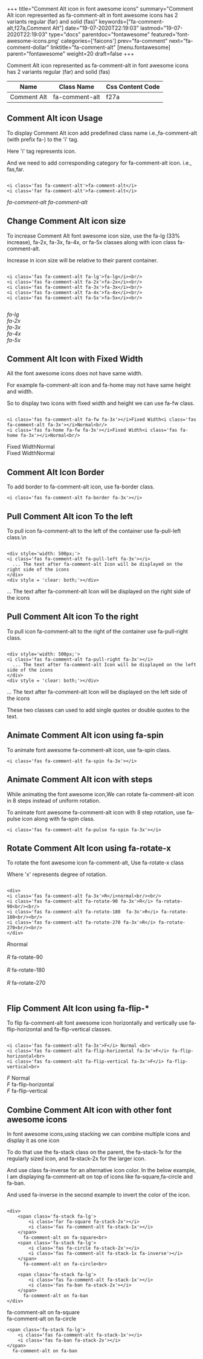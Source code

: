 +++
title="Comment Alt icon in font awesome icons"
summary="Comment Alt icon represented as fa-comment-alt in font awesome icons has 2 variants regular (far) and solid (fas)"
keywords=["fa-comment-alt,f27a,Comment Alt"]
date="19-07-2020T22:19:03"
lastmod="19-07-2020T22:19:03"
type="docs"
parentdoc="fontawesome"
featured='font-awesome-icons.png'
categories=['faicons']
prev="fa-comment"
next="fa-comment-dollar"
linktitle="fa-comment-alt"
[menu.fontawesome]
parent="fontawesome"
weight=20
draft=false
+++


Comment Alt icon represented as fa-comment-alt in font awesome icons has 2 variants regular (far) and solid (fas)

<div class='table-responsive'><table class='table'><thead><tr><th>Name</th><th>Class Name</th><th>Css Content Code</th></tr></thead><tbody><tr><td>Comment Alt</td><td>fa-comment-alt</td><td>f27a</td></tr></tbody></table></div>



## Comment Alt icon Usage

To display Comment Alt icon add predefined class name i.e.,fa-comment-alt (with prefix fa-) to the 'i' tag.

Here 'i' tag represents icon.

And we need to add corresponding category for fa-comment-alt icon. i.e., fas,far.


```

<i class='fas fa-comment-alt'>fa-comment-alt</i>
<i class='far fa-comment-alt'>fa-comment-alt</i>
```

<i class='fas fa-comment-alt'>fa-comment-alt</i>
<i class='far fa-comment-alt'>fa-comment-alt</i>




## Change Comment Alt icon size
To increase Comment Alt font awesome icon size, use the fa-lg (33% increase), fa-2x, fa-3x, fa-4x, or fa-5x classes along with icon class fa-comment-alt.

Increase in icon size will be relative to their parent container. 

```

<i class='fas fa-comment-alt fa-lg'>fa-lg</i><br/>
<i class='fas fa-comment-alt fa-2x'>fa-2x</i><br/>
<i class='fas fa-comment-alt fa-3x'>fa-3x</i><br/>
<i class='fas fa-comment-alt fa-4x'>fa-4x</i><br/>
<i class='fas fa-comment-alt fa-5x'>fa-5x</i><br/>
            
```

<i class='fas fa-comment-alt fa-lg'>fa-lg</i><br/>
<i class='fas fa-comment-alt fa-2x'>fa-2x</i><br/>
<i class='fas fa-comment-alt fa-3x'>fa-3x</i><br/>
<i class='fas fa-comment-alt fa-4x'>fa-4x</i><br/>
<i class='fas fa-comment-alt fa-5x'>fa-5x</i><br/>
            



## Comment Alt Icon with Fixed Width 

All the font awesome icons does not have same width.

For example fa-comment-alt icon and fa-home may not have same height and width.

So to display two icons with fixed width and height we can use fa-fw class.


```

<i class='fas fa-comment-alt fa-fw fa-3x'></i>Fixed Width<i class='fas fa-comment-alt fa-3x'></i>Normal<br/>
<i class='fas fa-home fa-fw fa-3x'></i>Fixed Width<i class='fas fa-home fa-3x'></i>Normal<br/>
```

<i class='fas fa-comment-alt fa-fw fa-3x'></i>Fixed Width<i class='fas fa-comment-alt fa-3x'></i>Normal<br/>
<i class='fas fa-home fa-fw fa-3x'></i>Fixed Width<i class='fas fa-home fa-3x'></i>Normal<br/>



## Comment Alt Icon Border 

To add border to fa-comment-alt icon, use fa-border class.


```
<i class='fas fa-comment-alt fa-border fa-3x'></i>

```
<i class='fas fa-comment-alt fa-border fa-3x'></i>





## Pull Comment Alt icon To the left

To pull icon fa-comment-alt to the left of the container use fa-pull-left class.\n

```

<div style='width: 500px;'>
<i class='fas fa-comment-alt fa-pull-left fa-3x'></i>
  ... The text after fa-comment-alt Icon will be displayed on the right side of the icons
</div>
<div style = 'clear: both;'></div>
```

<div style='width: 500px;'>
<i class='fas fa-comment-alt fa-pull-left fa-3x'></i>
  ... The text after fa-comment-alt Icon will be displayed on the right side of the icons
</div>
<div style = 'clear: both;'></div>




## Pull Comment Alt icon To the right
To pull icon fa-comment-alt to the right of the container use fa-pull-right class.

```

<div style='width: 500px;'>
<i class='fas fa-comment-alt fa-pull-right fa-3x'></i>
  ... The text after fa-comment-alt Icon will be displayed on the left side of the icons
</div>
<div style = 'clear: both;'></div>
```

<div style='width: 500px;'>
<i class='fas fa-comment-alt fa-pull-right fa-3x'></i>
  ... The text after fa-comment-alt Icon will be displayed on the left side of the icons
</div>
<div style = 'clear: both;'></div>

These two classes can used to add single quotes or double quotes to the text.


## Animate Comment Alt icon using fa-spin
To animate font awesome fa-comment-alt icon, use fa-spin class.

```
<i class='fas fa-comment-alt fa-spin fa-3x'></i>
```
<i class='fas fa-comment-alt fa-spin fa-3x'></i>




## Animate Comment Alt icon with steps
While animating the font awesome icon,We can rotate fa-comment-alt icon in 8 steps instead of uniform rotation.

To animate font awesome fa-comment-alt icon with 8 step rotation, use fa-pulse icon along with fa-spin class.


```
<i class='fas fa-comment-alt fa-pulse fa-spin fa-3x'></i>

```
<i class='fas fa-comment-alt fa-pulse fa-spin fa-3x'></i>





## Rotate Comment Alt Icon using fa-rotate-x
To rotate the font awesome icon fa-comment-alt, Use fa-rotate-x class

Where 'x' represents degree of rotation.


```

<div>
<i class='fas fa-comment-alt fa-3x'>R</i>normal<br/><br/>
<i class='fas fa-comment-alt fa-rotate-90 fa-3x'>R</i> fa-rotate-90<br/><br/> 
<i class='fas fa-comment-alt fa-rotate-180  fa-3x'>R</i> fa-rotate-180<br/><br/> 
<i class='fas fa-comment-alt fa-rotate-270 fa-3x'>R</i> fa-rotate-270<br/><br/>
</div>
```

<div>
<i class='fas fa-comment-alt fa-3x'>R</i>normal<br/><br/>
<i class='fas fa-comment-alt fa-rotate-90 fa-3x'>R</i> fa-rotate-90<br/><br/> 
<i class='fas fa-comment-alt fa-rotate-180  fa-3x'>R</i> fa-rotate-180<br/><br/> 
<i class='fas fa-comment-alt fa-rotate-270 fa-3x'>R</i> fa-rotate-270<br/><br/>
</div>




## Flip Comment Alt Icon using fa-flip-*
To flip fa-comment-alt font awesome icon horizontally and vertically use fa-flip-horizontal and fa-flip-vertical classes. 

```

<i class='fas fa-comment-alt fa-3x'>F</i> Normal <br>
<i class='fas fa-comment-alt fa-flip-horizontal fa-3x'>F</i> fa-flip-horizontal<br>
<i class='fas fa-comment-alt fa-flip-vertical fa-3x'>F</i> fa-flip-vertical<br>
```

<i class='fas fa-comment-alt fa-3x'>F</i> Normal <br>
<i class='fas fa-comment-alt fa-flip-horizontal fa-3x'>F</i> fa-flip-horizontal<br>
<i class='fas fa-comment-alt fa-flip-vertical fa-3x'>F</i> fa-flip-vertical<br>




## Combine Comment Alt icon with other font awesome icons
In font awesome icons,using stacking we can combine multiple icons and display it as one icon 

To do that use the fa-stack class on the parent, the fa-stack-1x for the regularly sized icon, and fa-stack-2x for the larger icon.

And use class fa-inverse for an alternative icon color. 
In the below example, I am displaying fa-comment-alt on top of icons like fa-square,fa-circle and fa-ban.

And used fa-inverse in the second example to invert the color of the icon.

```

<div>
    <span class='fa-stack fa-lg'>
        <i class='far fa-square fa-stack-2x'></i>
        <i class='fas fa-comment-alt fa-stack-1x'></i>
    </span>
      fa-comment-alt on fa-square<br>
    <span class='fa-stack fa-lg'>
        <i class='fas fa-circle fa-stack-2x'></i>
        <i class='fas fa-comment-alt fa-stack-1x fa-inverse'></i>
    </span>
      fa-comment-alt on fa-circle<br>

    <span class='fa-stack fa-lg'>
        <i class='fas fa-comment-alt fa-stack-1x'></i>
        <i class='fas fa-ban fa-stack-2x'></i>
    </span>
      fa-comment-alt on fa-ban
</div>
```

<div>
    <span class='fa-stack fa-lg'>
        <i class='far fa-square fa-stack-2x'></i>
        <i class='fas fa-comment-alt fa-stack-1x'></i>
    </span>
      fa-comment-alt on fa-square<br>
    <span class='fa-stack fa-lg'>
        <i class='fas fa-circle fa-stack-2x'></i>
        <i class='fas fa-comment-alt fa-stack-1x fa-inverse'></i>
    </span>
      fa-comment-alt on fa-circle<br>

    <span class='fa-stack fa-lg'>
        <i class='fas fa-comment-alt fa-stack-1x'></i>
        <i class='fas fa-ban fa-stack-2x'></i>
    </span>
      fa-comment-alt on fa-ban
</div>






